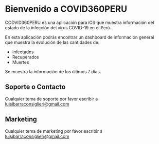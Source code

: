 # Bienvenido a COVID360PERU

CODVID360PERU es una aplicación para iOS que muestra información del estado de la infección del virus COVID-19 en el Perú.

En esta aplicación podrás encontrar un dashboard de información general que muestra la evolución de las cantidades de:

- Infectados
- Recuperados
- Muertes

Se muestra la información de los últimos 7 días.

## Soporte o Contacto

Cualquier tema de soporte por favor escribir a luisibarraconsiglieri@gmail.com

## Marketing

Cualquier tema de marketing por favor escribir a luisibarraconsiglieri@gmail.com
